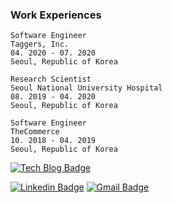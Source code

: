 ### Work Experiences

```
Software Engineer
Taggers, Inc.
04. 2020 - 07. 2020
Seoul, Republic of Korea

Research Scientist
Seoul National University Hospital
08. 2019 - 04. 2020
Seoul, Republic of Korea

Software Engineer
TheCommerce
10. 2018 - 04. 2019
Seoul, Republic of Korea
```

[![Tech Blog Badge](http://img.shields.io/badge/-Tech%20blog-FB5BC5?style=flat-square&logo=github&link=https://mingeun.com/)](https://mingeun.com/)
	
[![Linkedin Badge](https://img.shields.io/badge/-LinkedIn-blue?style=flat-square&logo=Linkedin&logoColor=white&link=https://www.linkedin.com/in/mingeun-k-84bb72119/)](https://www.linkedin.com/in/mingeun-k-84bb72119/)
[![Gmail Badge](https://img.shields.io/badge/Gmail-d14836?style=flat-square&logo=Gmail&logoColor=white&link=mailto:mingeun.k.k@gmail.com)](mailto:mingeun.k.k@gmail.com)

